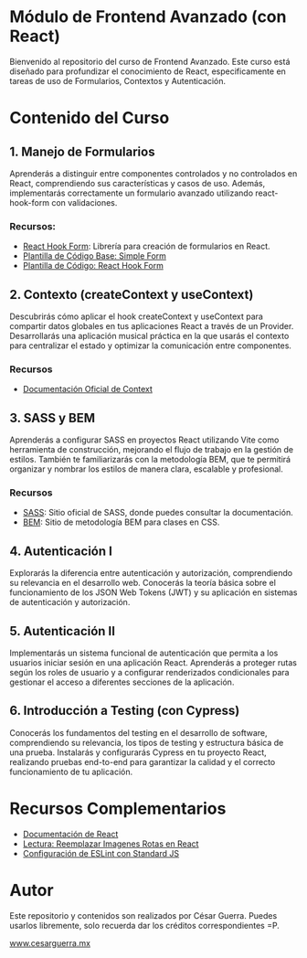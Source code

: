 # Módulo de Frontend Avanzado (con React)
Bienvenido al repositorio del curso de Frontend Avanzado. Este curso está diseñado para profundizar el conocimiento de React, especificamente en tareas de uso de Formularios, Contextos y Autenticación.

# Contenido del Curso
## 1. Manejo de Formularios
Aprenderás a distinguir entre componentes controlados y no controlados en React, comprendiendo sus características y casos de uso. Además, implementarás correctamente un formulario avanzado utilizando react-hook-form con validaciones.

### Recursos:
- [React Hook Form](https://react-hook-form.com/): Librería para creación de formularios en React.
- [Plantilla de Código Base: Simple Form](https://gist.github.com/warderer/609ef41b6e934597105914aa70ccc0f2#file-simpleform-jsx)
- [Plantilla de Código: React Hook Form](https://gist.github.com/warderer/609ef41b6e934597105914aa70ccc0f2#file-reacthookform-jsx)

## 2. Contexto (createContext y useContext)
Descubrirás cómo aplicar el hook createContext y useContext para compartir datos globales en tus aplicaciones React a través de un Provider. Desarrollarás una aplicación musical práctica en la que usarás el contexto para centralizar el estado y optimizar la comunicación entre componentes.

### Recursos
- [Documentación Oficial de Context](https://react.dev/learn/passing-data-deeply-with-context)

## 3. SASS y BEM
Aprenderás a configurar SASS en proyectos React utilizando Vite como herramienta de construcción, mejorando el flujo de trabajo en la gestión de estilos. También te familiarizarás con la metodología BEM, que te permitirá organizar y nombrar los estilos de manera clara, escalable y profesional.

### Recursos
- [SASS](https://sass-lang.com/): Sitio oficial de SASS, donde puedes consultar la documentación.
- [BEM](https://getbem.com/): Sitio de metodología BEM para clases en CSS.

## 4. Autenticación I
Explorarás la diferencia entre autenticación y autorización, comprendiendo su relevancia en el desarrollo web. Conocerás la teoría básica sobre el funcionamiento de los JSON Web Tokens (JWT) y su aplicación en sistemas de autenticación y autorización.

## 5. Autenticación II
Implementarás un sistema funcional de autenticación que permita a los usuarios iniciar sesión en una aplicación React. Aprenderás a proteger rutas según los roles de usuario y a configurar renderizados condicionales para gestionar el acceso a diferentes secciones de la aplicación.

## 6. Introducción a Testing (con Cypress)
Conocerás los fundamentos del testing en el desarrollo de software, comprendiendo su relevancia, los tipos de testing y estructura básica de una prueba. Instalarás y configurarás Cypress en tu proyecto React, realizando pruebas end-to-end para garantizar la calidad y el correcto funcionamiento de tu aplicación.

# Recursos Complementarios
- [Documentación de React](https://react.dev/)
- [Lectura: Reemplazar Imagenes Rotas en React](https://www.cesarguerra.mx/como-reemplazar-imagenes-rotas-en-react-colocando-una-imagen-por-defecto-placeholder-fallback-images-on-error/)
- [Configuración de ESLint con Standard JS](https://www.cesarguerra.mx/configuracion-rapida-de-eslint-con-standard-js-para-proyectos-de-javascript-y-de-react-con-vite-js/)

# Autor
Este repositorio y contenidos son realizados por César Guerra. 
Puedes usarlos libremente, solo recuerda dar los créditos correspondientes =P.

www.cesarguerra.mx

